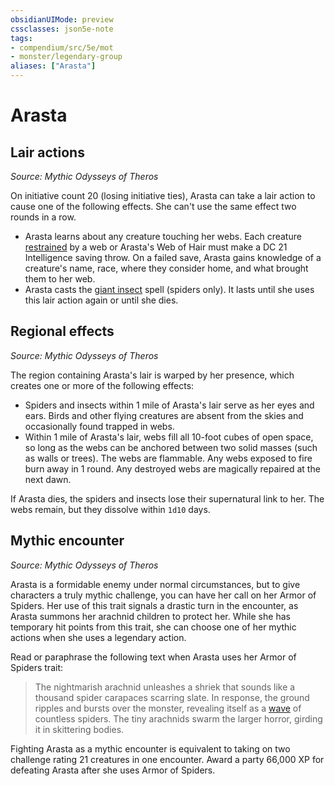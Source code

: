 ```yaml
---
obsidianUIMode: preview
cssclasses: json5e-note
tags:
- compendium/src/5e/mot
- monster/legendary-group
aliases: ["Arasta"]
---
```

# Arasta

## Lair actions
_Source: Mythic Odysseys of Theros_

On initiative count 20 (losing initiative ties), Arasta can take a lair action to cause one of the following effects. She can't use the same effect two rounds in a row.

- Arasta learns about any creature touching her webs. Each creature [restrained](rules/conditions.md#restrained) by a web or Arasta's Web of Hair must make a DC 21 Intelligence saving throw. On a failed save, Arasta gains knowledge of a creature's name, race, where they consider home, and what brought them to her web.  
- Arasta casts the [giant insect](compendium/spells/giant-insect.md) spell (spiders only). It lasts until she uses this lair action again or until she dies.  

## Regional effects
_Source: Mythic Odysseys of Theros_

The region containing Arasta's lair is warped by her presence, which creates one or more of the following effects:

- Spiders and insects within 1 mile of Arasta's lair serve as her eyes and ears. Birds and other flying creatures are absent from the skies and occasionally found trapped in webs.  
- Within 1 mile of Arasta's lair, webs fill all 10-foot cubes of open space, so long as the webs can be anchored between two solid masses (such as walls or trees). The webs are flammable. Any webs exposed to fire burn away in 1 round. Any destroyed webs are magically repaired at the next dawn.  

If Arasta dies, the spiders and insects lose their supernatural link to her. The webs remain, but they dissolve within `1d10` days.

## Mythic encounter
_Source: Mythic Odysseys of Theros_

Arasta is a formidable enemy under normal circumstances, but to give characters a truly mythic challenge, you can have her call on her Armor of Spiders. Her use of this trait signals a drastic turn in the encounter, as Arasta summons her arachnid children to protect her. While she has temporary hit points from this trait, she can choose one of her mythic actions when she uses a legendary action.

Read or paraphrase the following text when Arasta uses her Armor of Spiders trait:

> The nightmarish arachnid unleashes a shriek that sounds like a thousand spider carapaces scarring slate. In response, the ground ripples and bursts over the monster, revealing itself as a [wave](compendium/items/wave.md) of countless spiders. The tiny arachnids swarm the larger horror, girding it in skittering bodies.

Fighting Arasta as a mythic encounter is equivalent to taking on two challenge rating 21 creatures in one encounter. Award a party 66,000 XP for defeating Arasta after she uses Armor of Spiders.